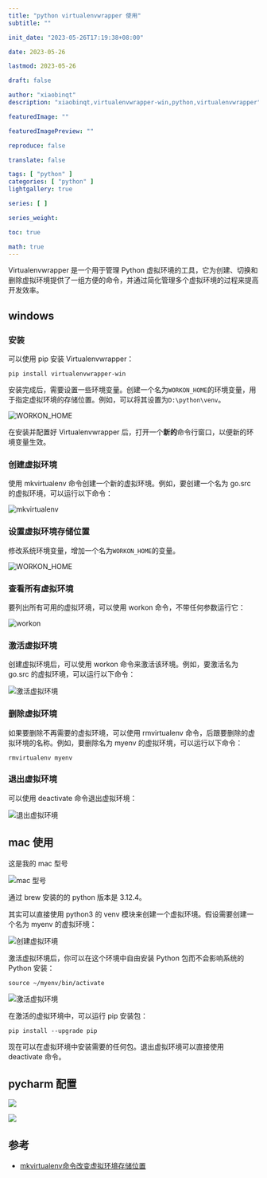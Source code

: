 ```yaml
---
title: "python virtualenvwrapper 使用"
subtitle: ""

init_date: "2023-05-26T17:19:38+08:00"

date: 2023-05-26

lastmod: 2023-05-26

draft: false

author: "xiaobinqt"
description: "xiaobinqt,virtualenvwrapper-win,python,virtualenvwrapper"

featuredImage: ""

featuredImagePreview: ""

reproduce: false

translate: false

tags: [ "python" ]
categories: [ "python" ]
lightgallery: true

series: [ ]

series_weight:

toc: true

math: true
---
```


<!-- author： xiaobinqt -->
<!-- email： xiaobinqt@163.com -->
<!-- https://xiaobinqt.github.io -->
<!-- https://www.xiaobinqt.cn -->


Virtualenvwrapper 是一个用于管理 Python 虚拟环境的工具，它为创建、切换和删除虚拟环境提供了一组方便的命令，并通过简化管理多个虚拟环境的过程来提高开发效率。

## windows

### 安装

可以使用 pip 安装 Virtualenvwrapper：

```shell
pip install virtualenvwrapper-win

```

安装完成后，需要设置一些环境变量。创建一个名为`WORKON_HOME`的环境变量，用于指定虚拟环境的存储位置。例如，可以将其设置为`D:\python\venv`。

![](https://cdn.xiaobinqt.cn/xiaobinqt.io/20230526/7e68bb0eecb1482b88a6ab962986487a.png?imageView2/0/q/75|watermark/2/text/eGlhb2JpbnF0/font/dmlqYXlh/fontsize/1000/fill/IzVDNUI1Qg==/dissolve/52/gravity/SouthEast/dx/15/dy/15 'WORKON_HOME')

在安装并配置好 Virtualenvwrapper 后，打开一个**新的**命令行窗口，以便新的环境变量生效。

### 创建虚拟环境

使用 mkvirtualenv 命令创建一个新的虚拟环境。例如，要创建一个名为 go.src 的虚拟环境，可以运行以下命令：

![](https://cdn.xiaobinqt.cn/xiaobinqt.io/20230526/9b1e834a1bff4c54b551bedd9b49e384.png?imageView2/0/q/75|watermark/2/text/eGlhb2JpbnF0/font/dmlqYXlh/fontsize/1000/fill/IzVDNUI1Qg==/dissolve/52/gravity/SouthEast/dx/15/dy/15 'mkvirtualenv')

### 设置虚拟环境存储位置

修改系统环境变量，增加一个名为`WORKON_HOME`的变量。

![WORKON_HOME](https://cdn.xiaobinqt.cn/xiaobinqt.io/20241022/c31ac1381fea4119a97a366dbc408fcd.png?imageView2/0/q/75|watermark/2/text/eGlhb2JpbnF0/font/dmlqYXlh/fontsize/1000/fill/IzVDNUI1Qg==/dissolve/52/gravity/SouthEast/dx/15/dy/15)

### 查看所有虚拟环境

要列出所有可用的虚拟环境，可以使用 workon 命令，不带任何参数运行它：

![](https://cdn.xiaobinqt.cn/xiaobinqt.io/20230526/cce01cbdc5254cee8b9115e2bd2cb30d.png?imageView2/0/q/75|watermark/2/text/eGlhb2JpbnF0/font/dmlqYXlh/fontsize/1000/fill/IzVDNUI1Qg==/dissolve/52/gravity/SouthEast/dx/15/dy/15 'workon')

### 激活虚拟环境

创建虚拟环境后，可以使用 workon 命令来激活该环境。例如，要激活名为 go.src 的虚拟环境，可以运行以下命令：

![](https://cdn.xiaobinqt.cn/xiaobinqt.io/20230526/1109c7cf3de9479081bbf3aeafdf4c61.png?imageView2/0/q/75|watermark/2/text/eGlhb2JpbnF0/font/dmlqYXlh/fontsize/1000/fill/IzVDNUI1Qg==/dissolve/52/gravity/SouthEast/dx/15/dy/15 '激活虚拟环境')

### 删除虚拟环境

如果要删除不再需要的虚拟环境，可以使用 rmvirtualenv 命令，后跟要删除的虚拟环境的名称。例如，要删除名为 myenv 的虚拟环境，可以运行以下命令：

```shell
rmvirtualenv myenv

```

### 退出虚拟环境

可以使用 deactivate 命令退出虚拟环境：

![](https://cdn.xiaobinqt.cn/xiaobinqt.io/20230526/3a979dd3e94942f1aaeaa2a2d54a967e.png?imageView2/0/q/75|watermark/2/text/eGlhb2JpbnF0/font/dmlqYXlh/fontsize/1000/fill/IzVDNUI1Qg==/dissolve/52/gravity/SouthEast/dx/15/dy/15 '退出虚拟环境')

## mac 使用

这是我的 mac 型号

![](https://cdn.xiaobinqt.cn/xiaobinqt.io/20240720/35469fe5f0374e4eae05c947d23117d6.png 'mac 型号')

通过 brew 安装的的 python 版本是 3.12.4。

其实可以直接使用 python3 的 venv 模块来创建一个虚拟环境。假设需要创建一个名为 myenv 的虚拟环境：

![](https://cdn.xiaobinqt.cn/xiaobinqt.io/20240720/19e8da1758524258a1c8cd133e9513d2.png '创建虚拟环境')

激活虚拟环境后，你可以在这个环境中自由安装 Python 包而不会影响系统的 Python 安装：

```shell
source ~/myenv/bin/activate
```

![](https://cdn.xiaobinqt.cn/xiaobinqt.io/20240720/5bce893b9764480a9e9d97c0b5139cd6.png '激活虚拟环境')

在激活的虚拟环境中，可以运行 pip 安装包：

```shell
pip install --upgrade pip
```

现在可以在虚拟环境中安装需要的任何包。退出虚拟环境可以直接使用 deactivate 命令。

## pycharm 配置

![](https://cdn.xiaobinqt.cn/xiaobinqt.io/20230526/856d78b8073b47dc9d57874624a7ea6b.png?imageView2/0/q/75|watermark/2/text/eGlhb2JpbnF0/font/dmlqYXlh/fontsize/1000/fill/IzVDNUI1Qg==/dissolve/52/gravity/SouthEast/dx/15/dy/15)

![](https://cdn.xiaobinqt.cn/xiaobinqt.io/20230526/4093998f664f4d47ad95d563cbfab817.png?imageView2/0/q/75|watermark/2/text/eGlhb2JpbnF0/font/dmlqYXlh/fontsize/1000/fill/IzVDNUI1Qg==/dissolve/52/gravity/SouthEast/dx/15/dy/15)

## 参考

- [mkvirtualenv命令改变虚拟环境存储位置](https://blog.csdn.net/qq_41649001/article/details/106454327)








